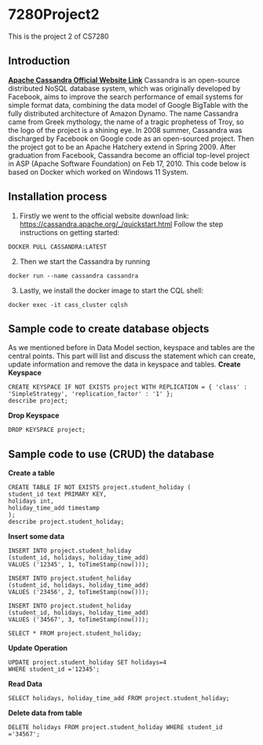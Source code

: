 # 7280Project2
This is the project 2 of CS7280
## Introduction
**[Apache Cassandra Official Website Link](https://cassandra.apache.org/_/index.html)**
Cassandra is an open-source distributed NoSQL database system, which was originally developed by Facebook, aims to improve the search performance of email systems for simple format data, combining the data model of Google BigTable with the fully distributed architecture of Amazon Dynamo. The name Cassandra came from Greek mythology, the name of a tragic prophetess of Troy, so the logo of the project is a shining eye.
In 2008 summer, Cassandra was discharged by Facebook on Google code as an open-sourced project. Then the project got to be an Apache Hatchery extend in Spring 2009. After graduation from Facebook, Cassandra become an official top-level project in ASP (Apache Software Foundation) on Feb 17, 2010. This code below is based on Docker which worked on Windows 11 System.
## Installation process
1.	Firstly we went to the official website download link: https://cassandra.apache.org/_/quickstart.html
Follow the step instructions on getting started:
```
DOCKER PULL CASSANDRA:LATEST
```

2.	Then we start the Cassandra by running
```
docker run --name cassandra cassandra
```

3.	Lastly, we install the docker image to start the CQL shell:
```
docker exec -it cass_cluster cqlsh
```

## Sample code to create database objects
As we mentioned before in Data Model section, keyspace and tables are the central points. This part will list and discuss the statement which can create, update information and remove the data in keyspace and tables.
**Create Keyspace**
```
CREATE KEYSPACE IF NOT EXISTS project WITH REPLICATION = { 'class' : 'SimpleStrategy', 'replication_factor' : '1' };
describe project;
```
**Drop Keyspace**
```
DROP KEYSPACE project;
```
## Sample code to use (CRUD) the database
**Create a table**
```
CREATE TABLE IF NOT EXISTS project.student_holiday (
student_id text PRIMARY KEY,
holidays int,
holiday_time_add timestamp
);
describe project.student_holiday;
```
**Insert some data**
```
INSERT INTO project.student_holiday
(student_id, holidays, holiday_time_add)
VALUES ('12345', 1, toTimeStamp(now()));

INSERT INTO project.student_holiday
(student_id, holidays, holiday_time_add)
VALUES ('23456', 2, toTimeStamp(now()));

INSERT INTO project.student_holiday
(student_id, holidays, holiday_time_add)
VALUES ('34567', 3, toTimeStamp(now()));

SELECT * FROM project.student_holiday;
```
 
**Update Operation**
```
UPDATE project.student_holiday SET holidays=4
WHERE student_id ='12345';
```
**Read Data**
```
SELECT holidays, holiday_time_add FROM project.student_holiday;
```
**Delete data from table**
```
DELETE holidays FROM project.student_holiday WHERE student_id ='34567';
```

